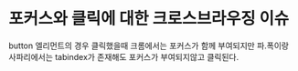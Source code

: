 # 포커스와 클릭에 대한 크로스브라우징 이슈

button 엘리먼트의 경우 클릭했을때 크롬에서는 포커스가 함께 부여되지만 파.폭이랑 사파리에서는 tabindex가 존재해도 포커스가 부여되지않고 클릭된다.
